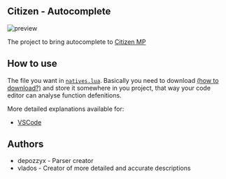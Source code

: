 ## Citizen - Autocomplete

![preview](https://user-images.githubusercontent.com/61224790/128556684-cc558229-9dfe-410a-a85a-5d1278125e75.png)

The project to bring autocomplete to [Citizen MP](https://citizeniv.net/)

## How to use

The file you want in [`natives.lua`](https://raw.githubusercontent.com/depozzyx/citizen-autocomplete/main/natives.lua). Basically you need to download [(how to download?)](https://github.com/depozzyx/citizen-autocomplete/blob/main/how-to-download.md) and store it somewhere in you project, that way your code editor can analyse function defenitions.

More detailed explanations available for:

-   [VSCode](https://github.com/depozzyx/citizen-autocomplete/blob/main/setup.vscode.md)

## Authors

-   depozzyx - Parser creator
-   vlados - Creator of more detailed and accurate descriptions
